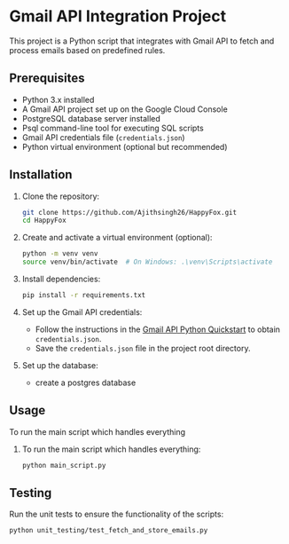 # Gmail API Integration Project

This project is a Python script that integrates with Gmail API to fetch and process emails based on predefined rules.

## Prerequisites

- Python 3.x installed
- A Gmail API project set up on the Google Cloud Console
- PostgreSQL database server installed
- Psql command-line tool for executing SQL scripts
- Gmail API credentials file (`credentials.json`)
- Python virtual environment (optional but recommended)

## Installation

1. Clone the repository:

    ```bash
    git clone https://github.com/Ajithsingh26/HappyFox.git
    cd HappyFox
    ```

2. Create and activate a virtual environment (optional):

    ```bash
    python -m venv venv
    source venv/bin/activate  # On Windows: .\venv\Scripts\activate
    ```

3. Install dependencies:

    ```bash
    pip install -r requirements.txt
    ```

4. Set up the Gmail API credentials:

    - Follow the instructions in the [Gmail API Python Quickstart](https://developers.google.com/gmail/api/quickstart) to obtain `credentials.json`.
    - Save the `credentials.json` file in the project root directory.

5. Set up the database:
   - create a postgres database

## Usage

To run the main script which handles everything
  


1. To run the main script which handles everything:

    ```bash
    python main_script.py
    ```


## Testing

Run the unit tests to ensure the functionality of the scripts:

```bash
python unit_testing/test_fetch_and_store_emails.py
